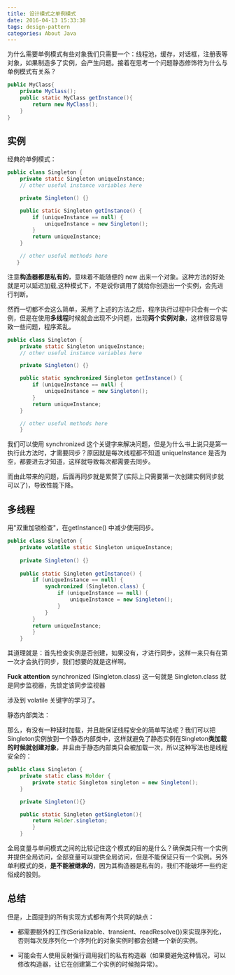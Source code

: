 ```yaml
---
title: 设计模式之单例模式
date: 2016-04-13 15:33:38
tags: design-pattern
categories: About Java
---
```



为什么需要单例模式有些对象我们只需要一个：线程池，缓存，对话框，注册表等对象，如果制造多了实例，会产生问题。接着在思考一个问题静态修饰符为什么与单例模式有关系？

``` java
public MyClass{
	private MyClass();
	public static MyClass getInstance(){
		return new MyClass();
	}
}
```

## 实例

经典的单例模式：

``` java
public class Singleton {
	private static Singleton uniqueInstance;
	// other useful instance variables here

	private Singleton() {}

	public static Singleton getInstance() {
		if (uniqueInstance == null) {
			uniqueInstance = new Singleton();
		}
		return uniqueInstance;
	}

	// other useful methods here
   }
```

注意**构造器都是私有的**，意味着不能随便的 new 出来一个对象。这种方法的好处就是可以延迟加载,这种模式下，不是说你调用了就给你创造出一个实例，会先进行判断。

然而一切都不会这么简单，采用了上述的方法之后，程序执行过程中只会有一个实例，但是在使用**多线程**时候就会出现不少问题，出现**两个实例对象**，这样很容易导致一些问题，程序紊乱。

```java
public class Singleton {
	private static Singleton uniqueInstance;
	// other useful instance variables here

	private Singleton() {}

	public static synchronized Singleton getInstance() {
		if (uniqueInstance == null) {
			uniqueInstance = new Singleton();
		}
		return uniqueInstance;
	}

	// other useful methods here
	}
```

我们可以使用 synchronized 这个关键字来解决问题，但是为什么书上说只是第一执行此方法时，才需要同步？原因就是每次线程都不知道 uniqueInstance 是否为空，都要进去才知道，这样就导致每次都需要去同步。

而由此带来的问题，后面再同步就是累赘了(实际上只需要第一次创建实例同步就可以了)，导致性能下降。


## 多线程

用"双重加锁检查"，在getInstance() 中减少使用同步。

``` java
public class Singleton {
	private volatile static Singleton uniqueInstance;
 
	private Singleton() {}
 
	public static Singleton getInstance() {
		if (uniqueInstance == null) {
			synchronized (Singleton.class) {
				if (uniqueInstance == null) {
					uniqueInstance = new Singleton();
				}
			}
		}
		return uniqueInstance;
		}
	}
```

其道理就是：首先检查实例是否创建，如果没有，才进行同步，这样一来只有在第一次才会执行同步，我们想要的就是这样啊。

**Fuck attention** synchronized (Singleton.class) 这一句就是 Singleton.class 就是同步监视器，先锁定该同步监视器

涉及到 volatile 关键字的学习了。


静态内部类法：

那么，有没有一种延时加载，并且能保证线程安全的简单写法呢？我们可以把Singleton实例放到一个静态内部类中，这样就避免了静态实例在Singleton**类加载的时候就创建对象**，并且由于静态内部类只会被加载一次，所以这种写法也是线程安全的：

```java
public class Singleton {
    private static class Holder {
        private static Singleton singleton = new Singleton();
    }

    private Singleton(){}

    public static Singleton getSingleton(){
        return Holder.singleton;
    	}
	}
```

全局变量与单间模式之间的比较记住这个模式的目的是什么？确保类只有一个实例并提供全局访问，全部变量可以提供全局访问，但是不能保证只有一个实例。另外单利模式的类，**是不能被继承的**，因为其构造器是私有的，我们不能破坏一些约定俗成的股则。


## 总结 

但是，上面提到的所有实现方式都有两个共同的缺点：

* 都需要额外的工作(Serializable、transient、readResolve())来实现序列化，否则每次反序列化一个序列化的对象实例时都会创建一个新的实例。

* 可能会有人使用反射强行调用我们的私有构造器（如果要避免这种情况，可以修改构造器，让它在创建第二个实例的时候抛异常）。